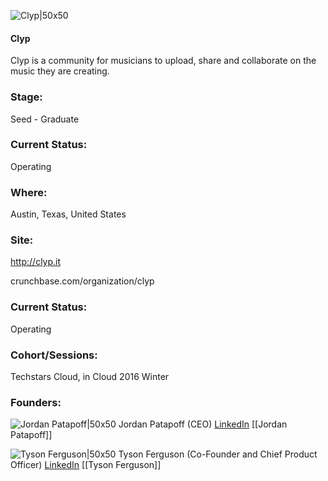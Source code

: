 

![Clyp|50x50](https://apimg.techstars.com/connect/images/image_files/56a15ba0808320769b000005/original/clyp-logo_connect.png)

#### Clyp
Clyp is a community for musicians to upload, share and collaborate on the music they are creating.

### Stage: 
Seed - Graduate 

### Current Status: 
Operating

### Where:
Austin, Texas, United States

### Site:
http://clyp.it



crunchbase.com/organization/clyp

### Current Status: 
Operating

### Cohort/Sessions: 
Techstars Cloud, in Cloud 2016 Winter

### Founders: 

![Jordan Patapoff|50x50](https://apimg.techstars.com/connect/images/image_files/56a92260a93e9fbf50000006/original/Clyp-5.jpg) Jordan Patapoff (CEO) [LinkedIn](https://linkedin.com/in/jpatapoff) [[Jordan Patapoff]]

![Tyson Ferguson|50x50](https://apimg.techstars.com/connect/images/image_files/56a92230a93e9fbf50000005/original/Clyp-3.jpg) Tyson Ferguson (Co-Founder and Chief Product Officer) [LinkedIn](https://linkedin.com/in/wtferguson) [[Tyson Ferguson]]


